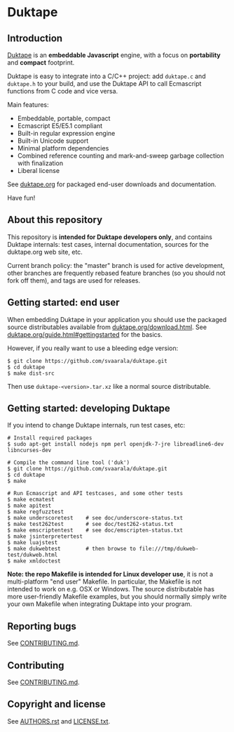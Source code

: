 Duktape
=======

Introduction
------------

[Duktape](http://duktape.org/) is an **embeddable Javascript** engine,
with a focus on **portability** and **compact** footprint.

Duktape is easy to integrate into a C/C++ project: add `duktape.c` and
`duktape.h` to your build, and use the Duktape API to call Ecmascript
functions from C code and vice versa.

Main features:

* Embeddable, portable, compact
* Ecmascript E5/E5.1 compliant
* Built-in regular expression engine
* Built-in Unicode support
* Minimal platform dependencies
* Combined reference counting and mark-and-sweep garbage collection with finalization
* Liberal license

See [duktape.org](http://duktape.org/) for packaged end-user downloads
and documentation.

Have fun!

About this repository
---------------------

This repository is **intended for Duktape developers only**, and contains
Duktape internals: test cases, internal documentation, sources for the
duktape.org web site, etc.

Current branch policy: the "master" branch is used for active development,
other branches are frequently rebased feature branches (so you should not
fork off them), and tags are used for releases.

Getting started: end user
-------------------------

When embedding Duktape in your application you should use the packaged source
distributables available from [duktape.org/download.html](http://duktape.org/download.html).
See [duktape.org/guide.html#gettingstarted](http://duktape.org/guide.html#gettingstarted)
for the basics.

However, if you really want to use a bleeding edge version:

    $ git clone https://github.com/svaarala/duktape.git
    $ cd duktape
    $ make dist-src

Then use `duktape-<version>.tar.xz` like a normal source distributable.

Getting started: developing Duktape
-----------------------------------

If you intend to change Duktape internals, run test cases, etc:

    # Install required packages
    $ sudo apt-get install nodejs npm perl openjdk-7-jre libreadline6-dev libncurses-dev

    # Compile the command line tool ('duk')
    $ git clone https://github.com/svaarala/duktape.git
    $ cd duktape
    $ make

    # Run Ecmascript and API testcases, and some other tests
    $ make ecmatest
    $ make apitest
    $ make regfuzztest
    $ make underscoretest    # see doc/underscore-status.txt
    $ make test262test       # see doc/test262-status.txt
    $ make emscriptentest    # see doc/emscripten-status.txt
    $ make jsinterpretertest
    $ make luajstest
    $ make dukwebtest        # then browse to file:///tmp/dukweb-test/dukweb.html
    $ make xmldoctest

**Note: the repo Makefile is intended for Linux developer use**, it is not a
multi-platform "end user" Makefile.  In particular, the Makefile is not
intended to work on e.g. OSX or Windows.  The source distributable has more
user-friendly Makefile examples, but you should normally simply write your
own Makefile when integrating Duktape into your program.

Reporting bugs
--------------

See [CONTRIBUTING.md](https://github.com/svaarala/duktape/blob/master/CONTRIBUTING.md).

Contributing
------------

See [CONTRIBUTING.md](https://github.com/svaarala/duktape/blob/master/CONTRIBUTING.md).

Copyright and license
---------------------

See [AUTHORS.rst](https://github.com/svaarala/duktape/blob/master/AUTHORS.rst)
and [LICENSE.txt](https://github.com/svaarala/duktape/blob/master/LICENSE.txt).

